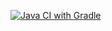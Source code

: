 [![Java CI with Gradle](https://github.com/Ksenija-ja/echo/actions/workflows/gradle.yml/badge.svg)](https://github.com/Ksenija-ja/echo/actions/workflows/gradle.yml)